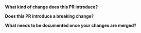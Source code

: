 <!-- Thanks for submitting a pull request! Please provide enough information so that others can review your pull request. -->
<!-- Explain the **motivation** for making this change. What existing problem does the pull request solve? -->
<!-- Try to link to an open issue for more information. -->

<!-- In addition to that please answer these questions: -->

**What kind of change does this PR introduce?**

<!-- E.g. a bugfix, feature, refactoring, build related change, etc… -->

**Does this PR introduce a breaking change?**

<!-- If this PR introduces a breaking change, please describe the impact and a migration path for existing applications. -->

**What needs to be documented once your changes are merged?**

<!-- List all the information that needs to be added to the documentation after merge -->
<!-- When your changes are merged you will be asked to contribute this to the documentation -->
